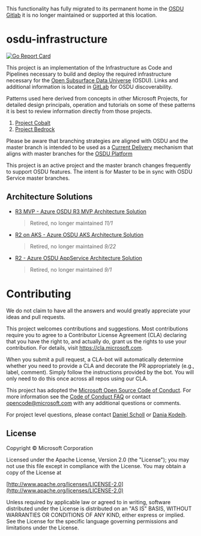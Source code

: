 This functionality has fully migrated to its permanent home in the [OSDU Gitlab](https://community.opengroup.org/osdu/platform/deployment-and-operations/infra-azure-provisioning) it is no longer maintained or supported at this location.

# osdu-infrastructure


[![Go Report Card](https://goreportcard.com/badge/github.com/Azure/osdu-infrastructure)](https://goreportcard.com/report/github.com/Azure/osdu-infrastructure)

This project is an implementation of the Infrastructure as Code and Pipelines necessary to build and deploy the required infrastructure necessary for the [Open Subsurface Data Universe](https://community.opengroup.org/osdu) (OSDU). Links and additional information is located in [GitLab](https://community.opengroup.org/osdu/platform/deployment-and-operations/infrastructure-templates) for OSDU discoverability.


Patterns used here derived from concepts in other Microsoft Projects, for detailed design principals, operation and tutorials on some of these patterns it is best to review information directly from those projects. 

1. [Project Cobalt](https://github.com/microsoft/cobalt)
2. [Project Bedrock](https://github.com/microsoft/bedrock)

Please be aware that branching strategies are aligned with OSDU and the master branch is intended to be used as a [Current Delivery](https://docs.microsoft.com/en-us/azure/devops/learn/what-is-continuous-delivery) mechanism that aligns with master branches for the [OSDU Platform]((https://community.opengroup.org/osdu/platform))

This project is an active project and the master branch changes frequently to support OSDU features.  The intent is for Master to be in sync with OSDU Service master branches.

## Architecture Solutions

- [R3 MVP - Azure OSDU R3 MVP Architecture Solution](infra/templates/osdu-r3-mvp)  
  > Retired, no longer maintained _11/1_


- [R2 on AKS - Azure OSDU AKS Architecture Solution](infra/templates/osdu-r3-resources)  
  > Retired, no longer maintained _9/22_
  

- [R2 - Azure OSDU AppService Architecture Solution](infra/templates/osdu-r2-resources)
  > Retired, no longer maintained _9/1_



# Contributing

We do not claim to have all the answers and would greatly appreciate your ideas and pull requests.

This project welcomes contributions and suggestions. Most contributions require you to agree to a
Contributor License Agreement (CLA) declaring that you have the right to, and actually do, grant us
the rights to use your contribution. For details, visit https://cla.microsoft.com.

When you submit a pull request, a CLA-bot will automatically determine whether you need to provide
a CLA and decorate the PR appropriately (e.g., label, comment). Simply follow the instructions
provided by the bot. You will only need to do this once across all repos using our CLA.

This project has adopted the [Microsoft Open Source Code of Conduct](https://opensource.microsoft.com/codeofconduct/).
For more information see the [Code of Conduct FAQ](https://opensource.microsoft.com/codeofconduct/faq/) or
contact [opencode@microsoft.com](mailto:opencode@microsoft.com) with any additional questions or comments.

For project level questions, please contact [Daniel Scholl](mailto:Daniel.Scholl@microsoft.com) or [Dania Kodeih](mailto:Dania.Kodeih@microsoft.com).


## License
Copyright © Microsoft Corporation

Licensed under the Apache License, Version 2.0 (the "License");
you may not use this file except in compliance with the License.
You may obtain a copy of the License at 

[http://www.apache.org/licenses/LICENSE-2.0](http://www.apache.org/licenses/LICENSE-2.0)

Unless required by applicable law or agreed to in writing, software
distributed under the License is distributed on an "AS IS" BASIS,
WITHOUT WARRANTIES OR CONDITIONS OF ANY KIND, either express or implied.
See the License for the specific language governing permissions and
limitations under the License.
